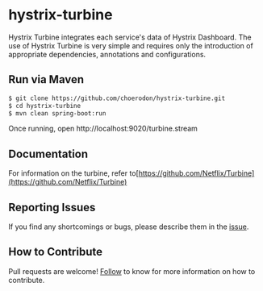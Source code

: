 # hystrix-turbine

Hystrix Turbine integrates each service's data of Hystrix Dashboard. The use of Hystrix Turbine is very simple and requires only the introduction of appropriate dependencies, annotations and configurations.

## Run via Maven

```bash
$ git clone https://github.com/choerodon/hystrix-turbine.git
$ cd hystrix-turbine
$ mvn clean spring-boot:run
```

Once running, open http://localhost:9020/turbine.stream

## Documentation

For information on the turbine, refer to[https://github.com/Netflix/Turbine](https://github.com/Netflix/Turbine)

## Reporting Issues
If you find any shortcomings or bugs, please describe them in the  [issue](https://github.com/choerodon/choerodon/issues/new?template=issue_template.md).

## How to Contribute
Pull requests are welcome! [Follow](https://github.com/choerodon/choerodon/blob/master/CONTRIBUTING.md) to know for more information on how to contribute.